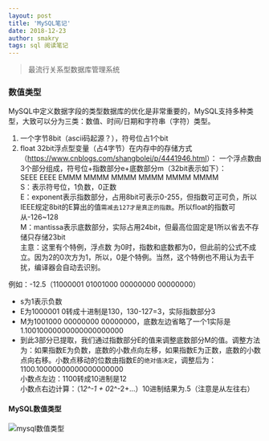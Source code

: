 ```yaml
---
layout: post
title: 'MySQL笔记'
date: 2018-12-23
author: smakry
tags: sql 阅读笔记
---
```


>  最流行关系型数据库管理系统

### 数值类型

MySQL中定义数据字段的类型数据库的优化是非常重要的，MySQL支持多种类型，大致可以分为三类：数值、时间/日期和字符串（字符）类型。
  
1. 一个字节8bit（ascii码起源？），符号位占1个bit
2. float 32bit浮点型变量（占4字节）在内存中的存储方式（<https://www.cnblogs.com/shangbolei/p/4441946.html>）：
一个浮点数由3个部分组成，符号位+指数部分e+底数部分m（32bit表示如下）：  
SEEE EEEE EMMM MMMM MMMM MMMM MMMM MMMM  
S：表示符号位，1负数，0正数  
E：exponent表示指数部分，占用8bit可表示0-255，但指数可正可负，所以IEEE规定8bit的E算出的值`需减去127才是真正的指数`。所以float的指数可从-126~128  
M：mantissa表示底数部分，实际占用24bit，但最高位固定是1所以省去不存储只存储23bit  
主意：这里有个特例，浮点数 为0时，指数和底数都为0，但此前的公式不成立。因为2的0次方为1，所以，0是个特例。当然，这个特例也不用认为去干扰，编译器会自动去识别。  

例如：-12.5（11000001 01001000 00000000 00000000）  

- s为1表示负数  
- E为1000001 0转成十进制是130，130-127=3，实际指数部分3  
- M为1001000 00000000 00000000，底数左边省略了一个1实际是1.10010000000000000000000  
- 到此3部分已提取，我们通过指数部分E的值来调整底数部分M的值。调整方法为：如果指数E为负数，底数的小数点向左移，如果指数E为正数，底数的小数点向右移。小数点移动的位数由指数E的`绝对值决定`，调整后为：  
1100.10000000000000000000   
小数点左边：1100转成10进制是12  
小数点右边计算：（1*2^-1 + 0*2^-2+...）10进制结果为.5（注意是从左往右）  


#### MySQL数值类型

![mysql数值类型]()



  
